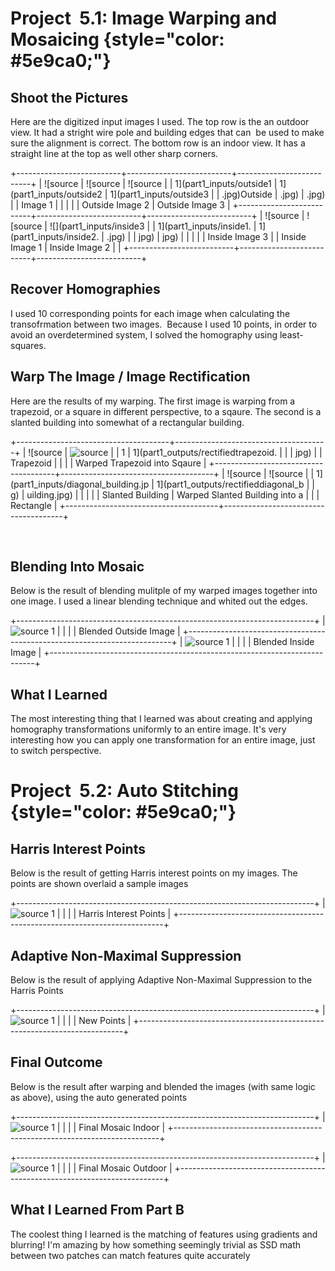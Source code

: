 Project  5.1: Image Warping and Mosaicing {style="color: #5e9ca0;"}
=========================================

Shoot the Pictures
------------------

Here are the digitized input images I used. The top row is the an
outdoor view. It had a stright wire pole and building edges that can  be
used to make sure the alignment is correct. The bottom row is an indoor
view. It has a straight line at the top as well other sharp corners.

+--------------------------+--------------------------+--------------------------+
| ![source                 | ![source                 | ![source                 |
| 1](part1_inputs/outside1 | 1](part1_inputs/outside2 | 1](part1_inputs/outside3 |
| .jpg)Outside             | .jpg)                    | .jpg)                    |
| Image 1                  |                          |                          |
|                          | Outside Image 2          | Outside Image 3          |
+--------------------------+--------------------------+--------------------------+
| ![source                 | ![source                 | ![](part1_inputs/inside3 |
| 1](part1_inputs/inside1. | 1](part1_inputs/inside2. | .jpg)                    |
| jpg)                     | jpg)                     |                          |
|                          |                          | Inside Image 3           |
| Inside Image 1           | Inside Image 2           |                          |
+--------------------------+--------------------------+--------------------------+

Recover Homographies
--------------------

I used 10 corresponding points for each image when calculating the
transofrmation between two images.  Because I used 10 points, in order
to avoid an overdetermined system, I solved the homography using
least-squares.

Warp The Image / Image Rectification
------------------------------------

Here are the results of my warping. The first image is warping from a
trapezoid, or a square in different perspective, to a sqaure. The second
is a slanted building into somewhat of a rectangular building.

+--------------------------------------+--------------------------------------+
| ![source                             | ![source                             |
| 1](part1_inputs/trapezoid.jpg)       | 1](part1_outputs/rectifiedtrapezoid. |
|                                      | jpg)                                 |
| Trapezoid                            |                                      |
|                                      | Warped Trapezoid into Sqaure         |
+--------------------------------------+--------------------------------------+
| ![source                             | ![source                             |
| 1](part1_inputs/diagonal_building.jp | 1](part1_outputs/rectifieddiagonal_b |
| g)                                   | uilding.jpg)                         |
|                                      |                                      |
| Slanted Building                     | Warped Slanted Building into a       |
|                                      | Rectangle                            |
+--------------------------------------+--------------------------------------+

 

Blending Into Mosaic
--------------------

Below is the result of blending mulitple of my warped images together
into one image. I used a linear blending technique and whited out the
edges.

+--------------------------------------------------------------------------+
| ![source 1](part1_outputs/blended_outside.png)                           |
|                                                                          |
| Blended Outside Image                                                    |
+--------------------------------------------------------------------------+
| ![source 1](part1_outputs/blended_inside.png)                            |
|                                                                          |
| Blended Inside Image                                                     |
+--------------------------------------------------------------------------+

What I Learned
--------------

The most interesting thing that I learned was about creating and
applying homography transformations uniformly to an entire image. It's
very interesting how you can apply one transformation for an entire
image, just to switch perspective.

Project  5.2: Auto Stitching {style="color: #5e9ca0;"}
============================

Harris Interest Points
----------------------

Below is the result of getting Harris interest points on my images. The
points are shown overlaid a sample images

+--------------------------------------------------------------------------+
| ![source 1](part2_outputs/harris_points.jpg)                             |
|                                                                          |
| Harris Interest Points                                                   |
+--------------------------------------------------------------------------+

Adaptive Non-Maximal Suppression
--------------------------------

Below is the result of applying Adaptive Non-Maximal Suppression to the
Harris Points

+--------------------------------------------------------------------------+
| ![source 1](part2_outputs/plotted_points.jpg)                            |
|                                                                          |
| New Points                                                               |
+--------------------------------------------------------------------------+

Final Outcome
-------------

Below is the result after warping and blended the images (with same
logic as above), using the auto generated points

+--------------------------------------------------------------------------+
| ![source 1](part2_outputs/blended_inside.png)                            |
|                                                                          |
| Final Mosaic Indoor                                                      |
+--------------------------------------------------------------------------+

+--------------------------------------------------------------------------+
| ![source 1](part2_outputs/blended_outside.png)                           |
|                                                                          |
| Final Mosaic Outdoor                                                     |
+--------------------------------------------------------------------------+

What I Learned From Part B
--------------------------

The coolest thing I learned is the matching of features using gradients
and blurring! I'm amazing by how something seemingly trivial as SSD math
between two patches can match features quite accurately
